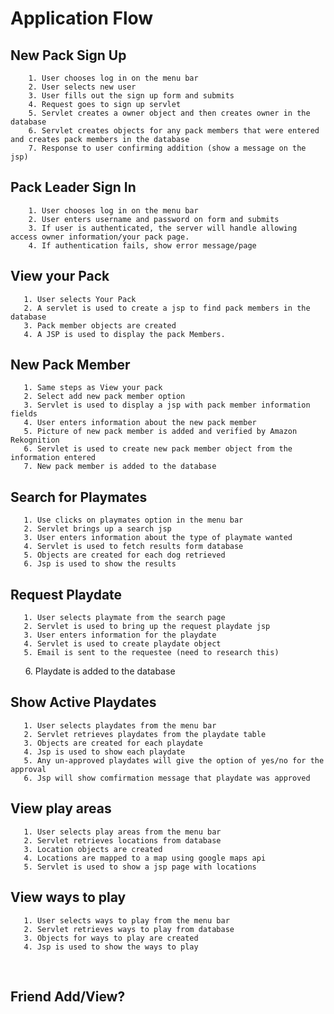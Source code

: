 # Application Flow

## New Pack Sign Up
        1. User chooses log in on the menu bar
        2. User selects new user
        3. User fills out the sign up form and submits
        4. Request goes to sign up servlet
        5. Servlet creates a owner object and then creates owner in the database
        6. Servlet creates objects for any pack members that were entered and creates pack members in the database
        7. Response to user confirming addition (show a message on the jsp)

## Pack Leader Sign In
        1. User chooses log in on the menu bar
        2. User enters username and password on form and submits
        3. If user is authenticated, the server will handle allowing access owner information/your pack page. 
        4. If authentication fails, show error message/page

## View your Pack       
       1. User selects Your Pack              
       2. A servlet is used to create a jsp to find pack members in the database              
       3. Pack member objects are created              
       4. A JSP is used to display the pack Members. 
       
## New Pack Member
       1. Same steps as View your pack
       2. Select add new pack member option
       3. Servlet is used to display a jsp with pack member information fields
       4. User enters information about the new pack member
       5. Picture of new pack member is added and verified by Amazon Rekognition
       6. Servlet is used to create new pack member object from the information entered
       7. New pack member is added to the database   

## Search for Playmates
       1. Use clicks on playmates option in the menu bar
       2. Servlet brings up a search jsp
       3. User enters information about the type of playmate wanted
       4. Servlet is used to fetch results form database
       5. Objects are created for each dog retrieved
       6. Jsp is used to show the results

## Request Playdate
       1. User selects playmate from the search page
       2. Servlet is used to bring up the request playdate jsp
       3. User enters information for the playdate
       4. Servlet is used to create playdate object
       5. Email is sent to the requestee (need to research this)
       6. Playdate is added to the database

## Show Active Playdates
       1. User selects playdates from the menu bar
       2. Servlet retrieves playdates from the playdate table
       3. Objects are created for each playdate
       4. Jsp is used to show each playdate
       5. Any un-approved playdates will give the option of yes/no for the approval
       6. Jsp will show comfirmation message that playdate was approved

## View play areas
       1. User selects play areas from the menu bar
       2. Servlet retrieves locations from database
       3. Location objects are created
       4. Locations are mapped to a map using google maps api
       5. Servlet is used to show a jsp page with locations

## View ways to play
       1. User selects ways to play from the menu bar
       2. Servlet retrieves ways to play from database
       3. Objects for ways to play are created
       4. Jsp is used to show the ways to play
       
## Friend Add/View?  
